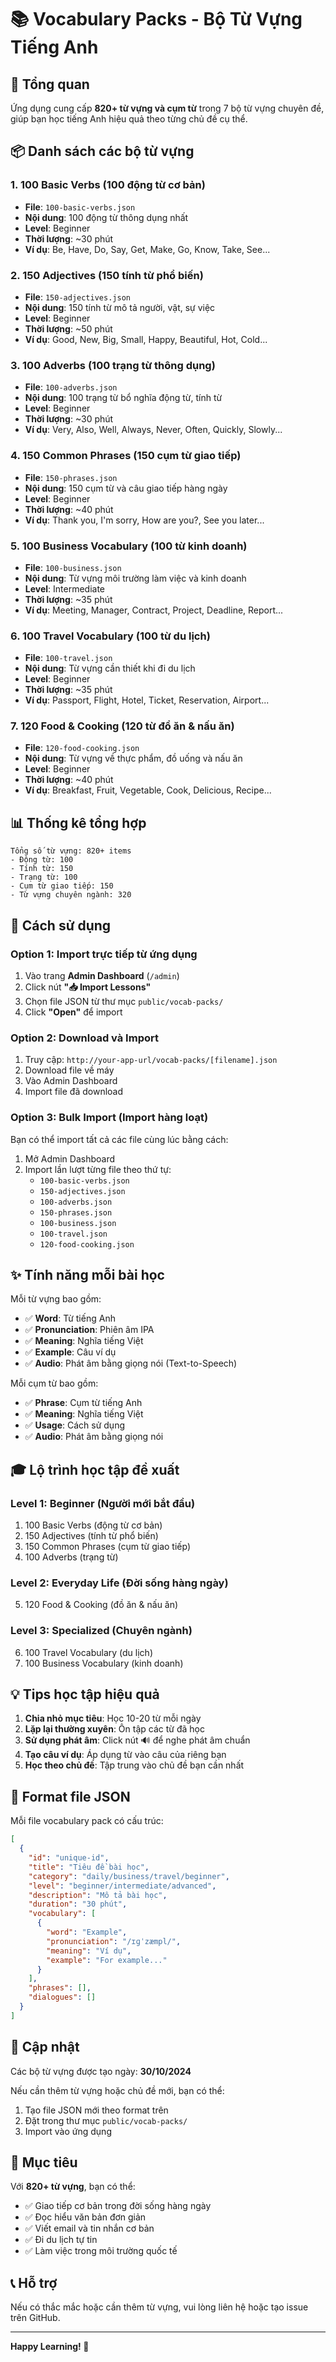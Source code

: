 # 📚 Vocabulary Packs - Bộ Từ Vựng Tiếng Anh

## 🎯 Tổng quan

Ứng dụng cung cấp **820+ từ vựng và cụm từ** trong 7 bộ từ vựng chuyên đề, giúp bạn học tiếng Anh hiệu quả theo từng chủ đề cụ thể.

## 📦 Danh sách các bộ từ vựng

### 1. **100 Basic Verbs** (100 động từ cơ bản)
- **File**: `100-basic-verbs.json`
- **Nội dung**: 100 động từ thông dụng nhất
- **Level**: Beginner
- **Thời lượng**: ~30 phút
- **Ví dụ**: Be, Have, Do, Say, Get, Make, Go, Know, Take, See...

### 2. **150 Adjectives** (150 tính từ phổ biến)
- **File**: `150-adjectives.json`
- **Nội dung**: 150 tính từ mô tả người, vật, sự việc
- **Level**: Beginner
- **Thời lượng**: ~50 phút
- **Ví dụ**: Good, New, Big, Small, Happy, Beautiful, Hot, Cold...

### 3. **100 Adverbs** (100 trạng từ thông dụng)
- **File**: `100-adverbs.json`
- **Nội dung**: 100 trạng từ bổ nghĩa động từ, tính từ
- **Level**: Beginner
- **Thời lượng**: ~30 phút
- **Ví dụ**: Very, Also, Well, Always, Never, Often, Quickly, Slowly...

### 4. **150 Common Phrases** (150 cụm từ giao tiếp)
- **File**: `150-phrases.json`
- **Nội dung**: 150 cụm từ và câu giao tiếp hàng ngày
- **Level**: Beginner
- **Thời lượng**: ~40 phút
- **Ví dụ**: Thank you, I'm sorry, How are you?, See you later...

### 5. **100 Business Vocabulary** (100 từ kinh doanh)
- **File**: `100-business.json`
- **Nội dung**: Từ vựng môi trường làm việc và kinh doanh
- **Level**: Intermediate
- **Thời lượng**: ~35 phút
- **Ví dụ**: Meeting, Manager, Contract, Project, Deadline, Report...

### 6. **100 Travel Vocabulary** (100 từ du lịch)
- **File**: `100-travel.json`
- **Nội dung**: Từ vựng cần thiết khi đi du lịch
- **Level**: Beginner
- **Thời lượng**: ~35 phút
- **Ví dụ**: Passport, Flight, Hotel, Ticket, Reservation, Airport...

### 7. **120 Food & Cooking** (120 từ đồ ăn & nấu ăn)
- **File**: `120-food-cooking.json`
- **Nội dung**: Từ vựng về thực phẩm, đồ uống và nấu ăn
- **Level**: Beginner
- **Thời lượng**: ~40 phút
- **Ví dụ**: Breakfast, Fruit, Vegetable, Cook, Delicious, Recipe...

## 📊 Thống kê tổng hợp

```
Tổng số từ vựng: 820+ items
- Động từ: 100
- Tính từ: 150
- Trạng từ: 100
- Cụm từ giao tiếp: 150
- Từ vựng chuyên ngành: 320
```

## 🚀 Cách sử dụng

### Option 1: Import trực tiếp từ ứng dụng

1. Vào trang **Admin Dashboard** (`/admin`)
2. Click nút **"📥 Import Lessons"**
3. Chọn file JSON từ thư mục `public/vocab-packs/`
4. Click **"Open"** để import

### Option 2: Download và Import

1. Truy cập: `http://your-app-url/vocab-packs/[filename].json`
2. Download file về máy
3. Vào Admin Dashboard
4. Import file đã download

### Option 3: Bulk Import (Import hàng loạt)

Bạn có thể import tất cả các file cùng lúc bằng cách:

1. Mở Admin Dashboard
2. Import lần lượt từng file theo thứ tự:
   - `100-basic-verbs.json`
   - `150-adjectives.json`
   - `100-adverbs.json`
   - `150-phrases.json`
   - `100-business.json`
   - `100-travel.json`
   - `120-food-cooking.json`

## ✨ Tính năng mỗi bài học

Mỗi từ vựng bao gồm:
- ✅ **Word**: Từ tiếng Anh
- ✅ **Pronunciation**: Phiên âm IPA
- ✅ **Meaning**: Nghĩa tiếng Việt
- ✅ **Example**: Câu ví dụ
- ✅ **Audio**: Phát âm bằng giọng nói (Text-to-Speech)

Mỗi cụm từ bao gồm:
- ✅ **Phrase**: Cụm từ tiếng Anh
- ✅ **Meaning**: Nghĩa tiếng Việt
- ✅ **Usage**: Cách sử dụng
- ✅ **Audio**: Phát âm bằng giọng nói

## 🎓 Lộ trình học tập đề xuất

### Level 1: Beginner (Người mới bắt đầu)
1. 100 Basic Verbs (động từ cơ bản)
2. 150 Adjectives (tính từ phổ biến)
3. 150 Common Phrases (cụm từ giao tiếp)
4. 100 Adverbs (trạng từ)

### Level 2: Everyday Life (Đời sống hàng ngày)
5. 120 Food & Cooking (đồ ăn & nấu ăn)

### Level 3: Specialized (Chuyên ngành)
6. 100 Travel Vocabulary (du lịch)
7. 100 Business Vocabulary (kinh doanh)

## 💡 Tips học tập hiệu quả

1. **Chia nhỏ mục tiêu**: Học 10-20 từ mỗi ngày
2. **Lặp lại thường xuyên**: Ôn tập các từ đã học
3. **Sử dụng phát âm**: Click nút 🔊 để nghe phát âm chuẩn
4. **Tạo câu ví dụ**: Áp dụng từ vào câu của riêng bạn
5. **Học theo chủ đề**: Tập trung vào chủ đề bạn cần nhất

## 📝 Format file JSON

Mỗi file vocabulary pack có cấu trúc:

```json
[
  {
    "id": "unique-id",
    "title": "Tiêu đề bài học",
    "category": "daily/business/travel/beginner",
    "level": "beginner/intermediate/advanced",
    "description": "Mô tả bài học",
    "duration": "30 phút",
    "vocabulary": [
      {
        "word": "Example",
        "pronunciation": "/ɪɡˈzæmpl/",
        "meaning": "Ví dụ",
        "example": "For example..."
      }
    ],
    "phrases": [],
    "dialogues": []
  }
]
```

## 🔄 Cập nhật

Các bộ từ vựng được tạo ngày: **30/10/2024**

Nếu cần thêm từ vựng hoặc chủ đề mới, bạn có thể:
1. Tạo file JSON mới theo format trên
2. Đặt trong thư mục `public/vocab-packs/`
3. Import vào ứng dụng

## 🎯 Mục tiêu

Với **820+ từ vựng**, bạn có thể:
- ✅ Giao tiếp cơ bản trong đời sống hàng ngày
- ✅ Đọc hiểu văn bản đơn giản
- ✅ Viết email và tin nhắn cơ bản
- ✅ Đi du lịch tự tin
- ✅ Làm việc trong môi trường quốc tế

## 📞 Hỗ trợ

Nếu có thắc mắc hoặc cần thêm từ vựng, vui lòng liên hệ hoặc tạo issue trên GitHub.

---

**Happy Learning! 🎉**
